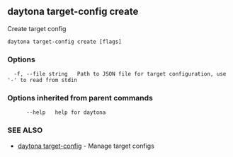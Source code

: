 ## daytona target-config create

Create target config

```
daytona target-config create [flags]
```

### Options

```
  -f, --file string   Path to JSON file for target configuration, use '-' to read from stdin
```

### Options inherited from parent commands

```
      --help   help for daytona
```

### SEE ALSO

* [daytona target-config](daytona_target-config.md)	 - Manage target configs

